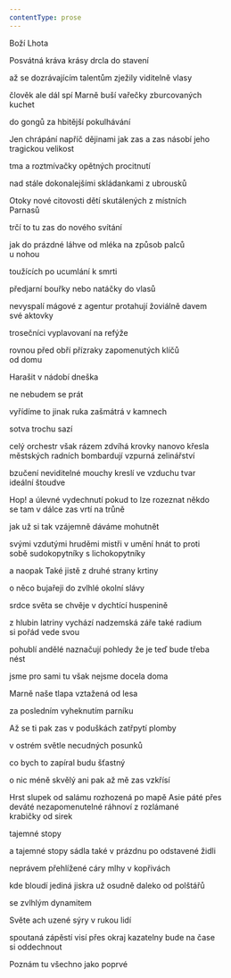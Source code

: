 ```yaml
---
contentType: prose
---
```


Boží Lhota

Posvátná kráva krásy drcla do stavení

až se dozrávajícím talentům zježily viditelně vlasy

člověk ale dál spí Marně buší vařečky zburcovaných  
kuchet

do gongů za hbitější pokulhávání

Jen chrápání napříč dějinami jak zas a zas násobí jeho  
tragickou velikost

tma a roztmívačky opětných procitnutí

nad stále dokonalejšími skládankami z ubrousků

Otoky nové citovosti dětí skutálených z místních  
Parnasů

trčí to tu zas do nového svítání

jak do prázdné láhve od mléka na způsob palců  
u nohou

toužících po ucumlání k smrti

předjarní bouřky nebo natáčky do vlasů

nevyspalí mágové z agentur protahují žoviálně davem  
své aktovky

trosečníci vyplavovaní na refýže

rovnou před obří přízraky zapomenutých klíčů  
od domu

Harašit v nádobí dneška

ne nebudem se prát

vyřídíme to jinak ruka zašmátrá v kamnech

sotva trochu sazí

celý orchestr však rázem zdvíhá krovky nanovo křesla  
městských radních bombardují vzpurná zelinářství

bzučení neviditelné mouchy kreslí ve vzduchu tvar  
ideální štoudve

Hop! a úlevné vydechnutí pokud to lze rozeznat někdo  
se tam v dálce zas vrtí na trůně

jak už si tak vzájemně dáváme mohutnět

svými vzdutými hruděmi mistři v umění hnát to proti  
sobě sudokopytníky s lichokopytníky

a naopak Také jistě z druhé strany krtiny

o něco bujařeji do zvlhlé okolní slávy

srdce světa se chvěje v dychtící huspenině

z hlubin latriny vychází nadzemská záře také radium  
si pořád vede svou

pohublí andělé naznačují pohledy že je teď bude třeba  
nést

jsme pro sami tu však nejsme docela doma

Marně naše tlapa vztažená od lesa

za posledním vyheknutím parníku

Až se ti pak zas v poduškách zatřpytí plomby

v ostrém světle necudných posunků

co bych to zapíral budu šťastný

o nic méně skvělý ani pak až mě zas vzkřísí

Hrst slupek od salámu rozhozená po mapě Asie páté přes  
deváté nezapomenutelné ráhnoví z rozlámané  
krabičky od sirek

tajemné stopy

a tajemné stopy sádla také v prázdnu po odstavené židli

neprávem přehlížené cáry mlhy v kopřivách

kde bloudí jediná jiskra už osudně daleko od polštářů

se zvlhlým dynamitem

Světe ach uzené sýry v rukou lidí

spoutaná zápěstí visí přes okraj kazatelny bude na čase  
si oddechnout

Poznám tu všechno jako poprvé
